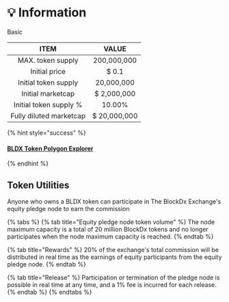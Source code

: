 # 💡 Information

Basic

<table data-column-title-hidden data-view="cards"><thead><tr><th align="center">ITEM</th><th align="center">VALUE</th></tr></thead><tbody><tr><td align="center">MAX. token supply</td><td align="center">200,000,000</td></tr><tr><td align="center">Initial price</td><td align="center">$ 0.1</td></tr><tr><td align="center"> Initial token supply</td><td align="center">20,000,000</td></tr><tr><td align="center">Initial marketcap</td><td align="center">$ 2,000,000</td></tr><tr><td align="center"> Initial token supply %</td><td align="center">10.00%</td></tr><tr><td align="center">Fully diluted marketcap</td><td align="center">$ 20,000,000</td></tr></tbody></table>

{% hint style="success" %}
#### [BLDX Token Polygon Explorer](https://polygonscan.com/token/0x07cd6a39f1bbabf575eccec2b1ec4db3c1cab889) <a href="#https-polygonscan.com-token-0x07cd6a39f1bbabf575eccec2b1ec4db3c1cab889" id="https-polygonscan.com-token-0x07cd6a39f1bbabf575eccec2b1ec4db3c1cab889"></a>
{% endhint %}

## Token Utilities

Anyone who owns a BLDX token can participate in The BlockDx Exchange's equity pledge node to earn the commission

{% tabs %}
{% tab title="Equity pledge node token volume" %}
The node maximum capacity is a total of 20 million BlockDx tokens and no longer participates when the node maximum capacity is reached.
{% endtab %}

{% tab title="Rewards" %}
20% of the exchange's total commission will be distributed in real time as the earnings of equity participants from the equity pledge node.
{% endtab %}

{% tab title="Release" %}
Participation or termination of the pledge node is possible in real time at any time, and a 1% fee is incurred for each release.
{% endtab %}
{% endtabs %}

